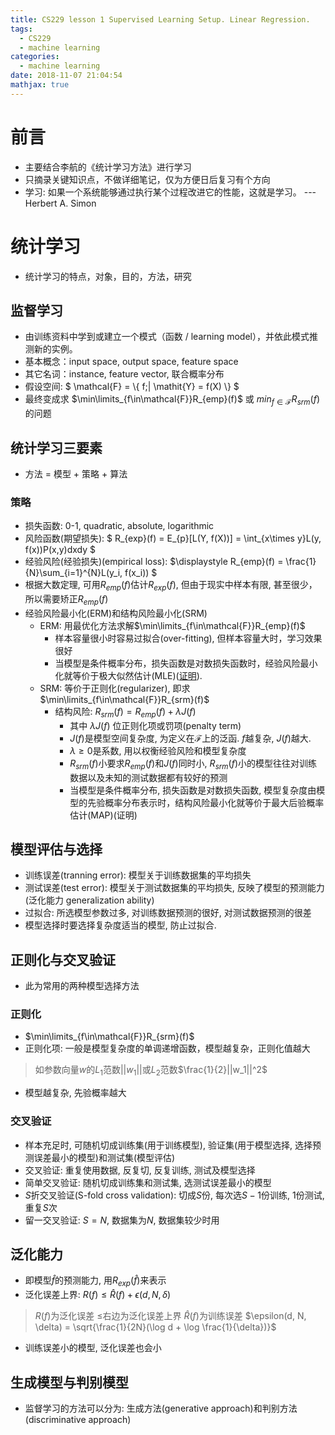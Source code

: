 ```yaml
---
title: CS229 lesson 1 Supervised Learning Setup. Linear Regression.
tags:
  - CS229
  - machine learning
categories:
  - machine learning
date: 2018-11-07 21:04:54
mathjax: true
---
```


前言
===========
+ 主要结合李航的《统计学习方法》进行学习
+ 只摘录关键知识点，不做详细笔记，仅为方便日后复习有个方向
+ 学习: 如果一个系统能够通过执行某个过程改进它的性能，这就是学习。 --- Herbert A. Simon

统计学习
===========
+ 统计学习的特点，对象，目的，方法，研究

## 监督学习
+ 由训练资料中学到或建立一个模式（函数 / learning model），并依此模式推测新的实例。
+ 基本概念：input space, output space, feature space
+ 其它名词：instance, feature vector, 联合概率分布
+ 假设空间: $ \mathcal{F} = \\{ f\;|  \mathit{Y} = f(X) \\} $
+ 最终变成求 $\min\limits_{f\in\mathcal{F}}R_{emp}(f)$ 或 $min_{f\in\mathcal{F}}R_{srm}(f)$ 的问题

## 统计学习三要素
+ 方法 = 模型 + 策略 + 算法

### 策略
+ 损失函数: 0-1, quadratic, absolute, logarithmic
+ 风险函数(期望损失): $ R_{exp}(f) = E_{p}[L(Y, f(X))] = \int_{x\times y}L(y, f(x))P(x,y)dxdy $
+ 经验风险(经验损失)(empirical loss): $\displaystyle R_{emp}(f) = \frac{1}{N}\sum_{i=1}^{N}L(y_i, f(x_i)) $
+ 根据大数定理, 可用$R_{emp}(f)$估计$R_{exp}(f)$, 但由于现实中样本有限, 甚至很少，所以需要矫正$R_{emp}(f)$
+ 经验风险最小化(ERM)和结构风险最小化(SRM)
  + ERM: 用最优化方法求解$\min\limits_{f\in\mathcal{F}}R_{emp}(f)$
    + 样本容量很小时容易过拟合(over-fitting), 但样本容量大时，学习效果很好
    + 当模型是条件概率分布，损失函数是对数损失函数时，经验风险最小化就等价于极大似然估计(MLE)([证明](http://datahonor.com/2017/03/03/最大似然估计与经验风险最小化/)). 
  + SRM: 等价于正则化(regularizer), 即求 $\min\limits_{f\in\mathcal{F}}R_{srm}(f)$
    + 结构风险: $\displaystyle R_{srm}(f) = R_{emp}(f) + \lambda J(f)$ 
      + 其中 $\lambda J(f)$ 位正则化项或罚项(penalty term)
      + $J(f)$是模型空间复杂度, 为定义在$\mathcal{F}$上的泛函. $f$越复杂, $J(f)$越大.
      + $\lambda \ge 0$是系数, 用以权衡经验风险和模型复杂度
      + $R_{srm}(f)$小要求$R_{emp}(f)$和$J(f)$同时小, $R_{srm}(f)$小的模型往往对训练数据以及未知的测试数据都有较好的预测
      + 当模型是条件概率分布, 损失函数是对数损失函数, 模型复杂度由模型的先验概率分布表示时，结构风险最小化就等价于最大后验概率估计(MAP)(证明)

## 模型评估与选择
+ 训练误差(tranning error): 模型关于训练数据集的平均损失
+ 测试误差(test error): 模型关于测试数据集的平均损失, 反映了模型的预测能力(泛化能力 generalization ability)
+ 过拟合: 所选模型参数过多, 对训练数据预测的很好, 对测试数据预测的很差
+ 模型选择时要选择复杂度适当的模型, 防止过拟合.

## 正则化与交叉验证
+ 此为常用的两种模型选择方法

### 正则化
+ $\min\limits_{f\in\mathcal{F}}R_{srm}(f)$
+ 正则化项: 一般是模型复杂度的单调递增函数，模型越复杂，正则化值越大
> 如参数向量$w$的$L_1$范数$||w_1||$或$L_2$范数$\frac{1}{2}||w_1||^2$
+ 模型越复杂, 先验概率越大

### 交叉验证
+ 样本充足时, 可随机切成训练集(用于训练模型), 验证集(用于模型选择, 选择预测误差最小的模型)和测试集(模型评估)
+ 交叉验证: 重复使用数据, 反复切, 反复训练, 测试及模型选择
+ 简单交叉验证: 随机切成训练集和测试集, 选测试误差最小的模型
+ $S$折交叉验证(S-fold cross validation): 切成$S$份, 每次选$S-1$份训练, $1$份测试, 重复$S$次
+ 留一交叉验证: $S=N$, 数据集为$N$, 数据集较少时用

## 泛化能力
+ 即模型$\hat{f}$的预测能力, 用$R_{exp}(\hat{f})$来表示
+ 泛化误差上界: $R(f) \le \hat{R}(f) + \epsilon(d, N, \delta)$
> $R(f)$为泛化误差
> $\le$右边为泛化误差上界
> $\hat{R}(f)$为训练误差
> $\epsilon(d, N, \delta) = \sqrt{\frac{1}{2N}(\log d + \log \frac{1}{\delta})}$
+ 训练误差小的模型, 泛化误差也会小

## 生成模型与判别模型
+ 监督学习的方法可以分为: 生成方法(generative approach)和判别方法(discriminative approach)



